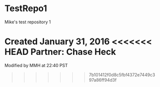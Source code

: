 # TestRepo1
Mike's test repository 1

Created January 31, 2016
<<<<<<< HEAD
Partner: Chase Heck
=======

Modified by MMH at 22:40 PST
>>>>>>> 7b101412f0d8c5fbf4372e7449c397a86ff94d3f
